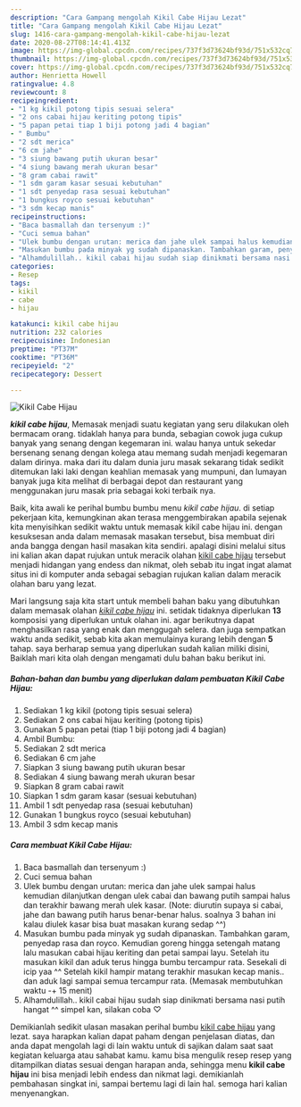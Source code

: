 ```yaml
---
description: "Cara Gampang mengolah Kikil Cabe Hijau Lezat"
title: "Cara Gampang mengolah Kikil Cabe Hijau Lezat"
slug: 1416-cara-gampang-mengolah-kikil-cabe-hijau-lezat
date: 2020-08-27T08:14:41.413Z
image: https://img-global.cpcdn.com/recipes/737f3d73624bf93d/751x532cq70/kikil-cabe-hijau-foto-resep-utama.jpg
thumbnail: https://img-global.cpcdn.com/recipes/737f3d73624bf93d/751x532cq70/kikil-cabe-hijau-foto-resep-utama.jpg
cover: https://img-global.cpcdn.com/recipes/737f3d73624bf93d/751x532cq70/kikil-cabe-hijau-foto-resep-utama.jpg
author: Henrietta Howell
ratingvalue: 4.8
reviewcount: 8
recipeingredient:
- "1 kg kikil potong tipis sesuai selera"
- "2 ons cabai hijau keriting potong tipis"
- "5 papan petai tiap 1 biji potong jadi 4 bagian"
- " Bumbu"
- "2 sdt merica"
- "6 cm jahe"
- "3 siung bawang putih ukuran besar"
- "4 siung bawang merah ukuran besar"
- "8 gram cabai rawit"
- "1 sdm garam kasar sesuai kebutuhan"
- "1 sdt penyedap rasa sesuai kebutuhan"
- "1 bungkus royco sesuai kebutuhan"
- "3 sdm kecap manis"
recipeinstructions:
- "Baca basmallah dan tersenyum :)"
- "Cuci semua bahan"
- "Ulek bumbu dengan urutan: merica dan jahe ulek sampai halus kemudian dilanjutkan dengan ulek cabai dan bawang putih sampai halus dan terakhir bawang merah ulek kasar. (Note: diurutin supaya si cabai, jahe dan bawang putih harus benar-benar halus. soalnya 3 bahan ini kalau diulek kasar bisa buat masakan kurang sedap ^^)"
- "Masukan bumbu pada minyak yg sudah dipanaskan. Tambahkan garam, penyedap rasa dan royco. Kemudian goreng hingga setengah matang lalu masukan cabai hijau keriting dan petai sampai layu. Setelah itu masukan kikil dan aduk terus hingga bumbu tercampur rata. Sesekali di icip yaa ^^ Setelah kikil hampir matang terakhir masukan kecap manis.. dan aduk lagi sampai semua tercampur rata. (Memasak membutuhkan waktu -+ 15 menit)"
- "Alhamdulillah.. kikil cabai hijau sudah siap dinikmati bersama nasi putih hangat ^^ simpel kan, silakan coba ♡"
categories:
- Resep
tags:
- kikil
- cabe
- hijau

katakunci: kikil cabe hijau 
nutrition: 232 calories
recipecuisine: Indonesian
preptime: "PT37M"
cooktime: "PT36M"
recipeyield: "2"
recipecategory: Dessert

---
```



![Kikil Cabe Hijau](https://img-global.cpcdn.com/recipes/737f3d73624bf93d/751x532cq70/kikil-cabe-hijau-foto-resep-utama.jpg)

<b><i>kikil cabe hijau</i></b>, Memasak menjadi suatu kegiatan yang seru dilakukan oleh bermacam orang. tidaklah hanya para bunda, sebagian cowok juga cukup banyak yang senang dengan kegemaran ini. walau hanya untuk sekedar bersenang senang dengan kolega atau memang sudah menjadi kegemaran dalam dirinya. maka dari itu dalam dunia juru masak sekarang tidak sedikit ditemukan laki laki dengan keahlian memasak yang mumpuni, dan lumayan banyak juga kita melihat di berbagai depot dan restaurant yang menggunakan juru masak pria sebagai koki terbaik nya.

Baik, kita awali ke perihal bumbu bumbu menu <i>kikil cabe hijau</i>. di setiap pekerjaan kita, kemungkinan akan terasa menggembirakan apabila sejenak kita menyisihkan sedikit waktu untuk memasak kikil cabe hijau ini. dengan kesuksesan anda dalam memasak masakan tersebut, bisa membuat diri anda bangga dengan hasil masakan kita sendiri. apalagi disini melalui situs ini kalian akan dapat rujukan untuk meracik olahan <u>kikil cabe hijau</u> tersebut menjadi hidangan yang endess dan nikmat, oleh sebab itu ingat ingat alamat situs ini di komputer anda sebagai sebagian rujukan kalian dalam meracik olahan baru yang lezat.




Mari langsung saja kita start untuk membeli bahan baku yang dibutuhkan dalam memasak olahan <u><i>kikil cabe hijau</i></u> ini. setidak tidaknya diperlukan <b>13</b> komposisi yang diperlukan untuk olahan ini. agar berikutnya dapat menghasilkan rasa yang enak dan menggugah selera. dan juga sempatkan waktu anda sedikit, sebab kita akan memulainya kurang lebih dengan <b>5</b> tahap. saya berharap semua yang diperlukan sudah kalian miliki disini, Baiklah mari kita olah dengan mengamati dulu bahan baku berikut ini.

<!--inarticleads1-->

##### Bahan-bahan dan bumbu yang diperlukan dalam pembuatan Kikil Cabe Hijau:

1. Sediakan 1 kg kikil (potong tipis sesuai selera)
1. Sediakan 2 ons cabai hijau keriting (potong tipis)
1. Gunakan 5 papan petai (tiap 1 biji potong jadi 4 bagian)
1. Ambil  Bumbu:
1. Sediakan 2 sdt merica
1. Sediakan 6 cm jahe
1. Siapkan 3 siung bawang putih ukuran besar
1. Sediakan 4 siung bawang merah ukuran besar
1. Siapkan 8 gram cabai rawit
1. Siapkan 1 sdm garam kasar (sesuai kebutuhan)
1. Ambil 1 sdt penyedap rasa (sesuai kebutuhan)
1. Gunakan 1 bungkus royco (sesuai kebutuhan)
1. Ambil 3 sdm kecap manis




<!--inarticleads2-->

##### Cara membuat Kikil Cabe Hijau:

1. Baca basmallah dan tersenyum :)
1. Cuci semua bahan
1. Ulek bumbu dengan urutan: merica dan jahe ulek sampai halus kemudian dilanjutkan dengan ulek cabai dan bawang putih sampai halus dan terakhir bawang merah ulek kasar. (Note: diurutin supaya si cabai, jahe dan bawang putih harus benar-benar halus. soalnya 3 bahan ini kalau diulek kasar bisa buat masakan kurang sedap ^^)
1. Masukan bumbu pada minyak yg sudah dipanaskan. Tambahkan garam, penyedap rasa dan royco. Kemudian goreng hingga setengah matang lalu masukan cabai hijau keriting dan petai sampai layu. Setelah itu masukan kikil dan aduk terus hingga bumbu tercampur rata. Sesekali di icip yaa ^^ Setelah kikil hampir matang terakhir masukan kecap manis.. dan aduk lagi sampai semua tercampur rata. (Memasak membutuhkan waktu -+ 15 menit)
1. Alhamdulillah.. kikil cabai hijau sudah siap dinikmati bersama nasi putih hangat ^^ simpel kan, silakan coba ♡




Demikianlah sedikit ulasan masakan perihal bumbu <u>kikil cabe hijau</u> yang lezat. saya harapkan kalian dapat paham dengan penjelasan diatas, dan anda dapat mengolah lagi di lain waktu untuk di sajikan dalam saat saat kegiatan keluarga atau sahabat kamu. kamu bisa mengulik resep resep yang ditampilkan diatas sesuai dengan harapan anda, sehingga menu <b>kikil cabe hijau</b> ini bisa menjadi lebih endess dan nikmat lagi. demikianlah pembahasan singkat ini, sampai bertemu lagi di lain hal. semoga hari kalian menyenangkan.
